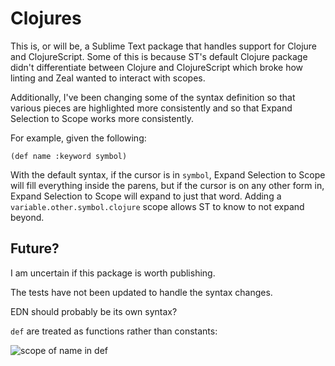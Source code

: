 # Clojures

This is, or will be, a Sublime Text package that handles support for Clojure and ClojureScript. Some of this is because ST's default Clojure package didn't differentiate between Clojure and ClojureScript which broke how linting and Zeal wanted to interact with scopes.

Additionally, I've been changing some of the syntax definition so that various pieces are highlighted more consistently and so that Expand Selection to Scope works more consistently.

For example, given the following:

```clojurescript
(def name :keyword symbol)
```

With the default syntax, if the cursor is in `symbol`, Expand Selection to Scope will fill everything inside the parens, but if the cursor is on any other form in, Expand Selection to Scope will expand to just that word. Adding a `variable.other.symbol.clojure` scope allows ST to know to not expand beyond.

## Future?

I am uncertain if this package is worth publishing.

The tests have not been updated to handle the syntax changes.

EDN should probably be its own syntax?

`def` are treated as functions rather than constants:

![scope of name in def](https://user-images.githubusercontent.com/64384/83309103-a067ae00-a1c5-11ea-82d6-2b59bf9e26f0.png)

